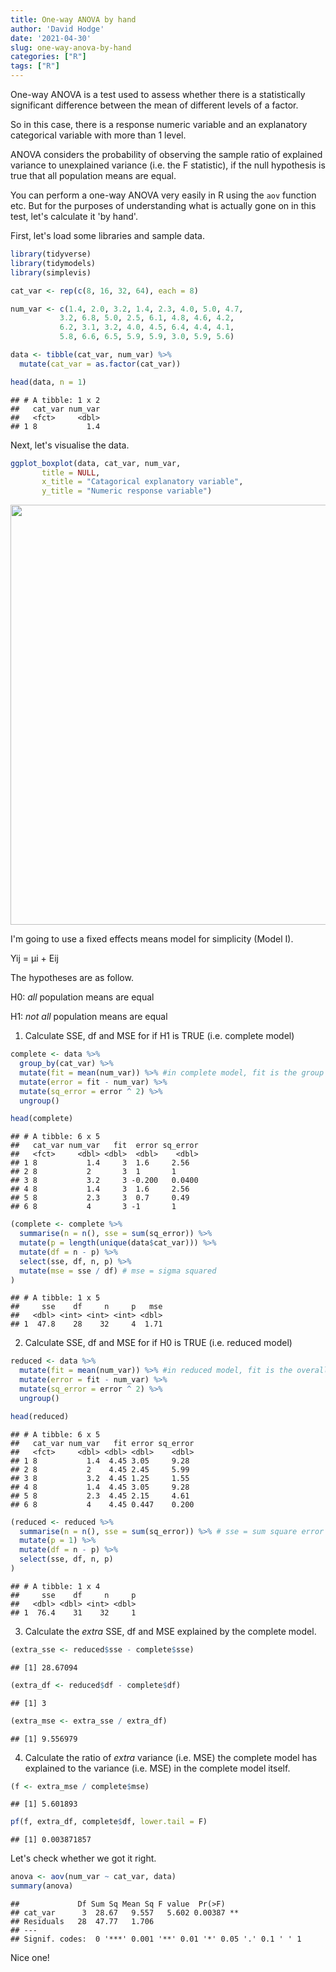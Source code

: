 ```yaml
---
title: One-way ANOVA by hand
author: 'David Hodge'
date: '2021-04-30'
slug: one-way-anova-by-hand
categories: ["R"]
tags: ["R"]
---
```


One-way ANOVA is a test used to assess whether there is a statistically significant difference between the mean of different levels of a factor.

So in this case, there is a response numeric variable and an explanatory categorical variable with more than 1 level.

ANOVA considers the probability of observing the sample ratio of explained variance to unexplained variance (i.e. the F statistic), if the null hypothesis is true that all population means are equal.

You can perform a one-way ANOVA very easily in R using the `aov` function etc. But for the purposes of understanding what is actually gone on in this test,  let's calculate it 'by hand'.

First, let's load some libraries and sample data.


```r
library(tidyverse)
library(tidymodels)
library(simplevis)

cat_var <- rep(c(8, 16, 32, 64), each = 8)

num_var <- c(1.4, 2.0, 3.2, 1.4, 2.3, 4.0, 5.0, 4.7,
           3.2, 6.8, 5.0, 2.5, 6.1, 4.8, 4.6, 4.2,
           6.2, 3.1, 3.2, 4.0, 4.5, 6.4, 4.4, 4.1,
           5.8, 6.6, 6.5, 5.9, 5.9, 3.0, 5.9, 5.6)

data <- tibble(cat_var, num_var) %>% 
  mutate(cat_var = as.factor(cat_var))

head(data, n = 1)
```

```
## # A tibble: 1 x 2
##   cat_var num_var
##   <fct>     <dbl>
## 1 8           1.4
```

Next, let's visualise the data.


```r
ggplot_boxplot(data, cat_var, num_var,
       title = NULL,
       x_title = "Catagorical explanatory variable", 
       y_title = "Numeric response variable")
```

<img src="{{< blogdown/postref >}}index_files/figure-html/unnamed-chunk-2-1.png" width="672" />

I'm going to use a fixed effects means model for simplicity (Model I).

Yij = μi + Eij 

The hypotheses are as follow.

H0: _all_ population means are equal

H1: _not all_ population means are equal

1. Calculate SSE, df and MSE for if H1 is TRUE (i.e. complete model)


```r
complete <- data %>%  
  group_by(cat_var) %>% 
  mutate(fit = mean(num_var)) %>% #in complete model, fit is the group mean 
  mutate(error = fit - num_var) %>% 
  mutate(sq_error = error ^ 2) %>%
  ungroup()

head(complete)
```

```
## # A tibble: 6 x 5
##   cat_var num_var   fit  error sq_error
##   <fct>     <dbl> <dbl>  <dbl>    <dbl>
## 1 8           1.4     3  1.6     2.56  
## 2 8           2       3  1       1     
## 3 8           3.2     3 -0.200   0.0400
## 4 8           1.4     3  1.6     2.56  
## 5 8           2.3     3  0.7     0.49  
## 6 8           4       3 -1       1
```

```r
(complete <- complete %>% 
  summarise(n = n(), sse = sum(sq_error)) %>% 
  mutate(p = length(unique(data$cat_var))) %>% 
  mutate(df = n - p) %>% 
  select(sse, df, n, p) %>% 
  mutate(mse = sse / df) # mse = sigma squared 
)
```

```
## # A tibble: 1 x 5
##     sse    df     n     p   mse
##   <dbl> <int> <int> <int> <dbl>
## 1  47.8    28    32     4  1.71
```

2. Calculate SSE, df and MSE for if H0 is TRUE (i.e. reduced model)


```r
reduced <- data %>%  
  mutate(fit = mean(num_var)) %>% #in reduced model, fit is the overall mean 
  mutate(error = fit - num_var) %>% 
  mutate(sq_error = error ^ 2) %>%
  ungroup() 

head(reduced)
```

```
## # A tibble: 6 x 5
##   cat_var num_var   fit error sq_error
##   <fct>     <dbl> <dbl> <dbl>    <dbl>
## 1 8           1.4  4.45 3.05     9.28 
## 2 8           2    4.45 2.45     5.99 
## 3 8           3.2  4.45 1.25     1.55 
## 4 8           1.4  4.45 3.05     9.28 
## 5 8           2.3  4.45 2.15     4.61 
## 6 8           4    4.45 0.447    0.200
```

```r
(reduced <- reduced %>% 
  summarise(n = n(), sse = sum(sq_error)) %>% # sse = sum square error
  mutate(p = 1) %>% 
  mutate(df = n - p) %>% 
  select(sse, df, n, p)
)
```

```
## # A tibble: 1 x 4
##     sse    df     n     p
##   <dbl> <dbl> <int> <dbl>
## 1  76.4    31    32     1
```

3. Calculate the _extra_ SSE, df and MSE explained by the complete model. 


```r
(extra_sse <- reduced$sse - complete$sse)
```

```
## [1] 28.67094
```

```r
(extra_df <- reduced$df - complete$df)
```

```
## [1] 3
```

```r
(extra_mse <- extra_sse / extra_df)
```

```
## [1] 9.556979
```

4. Calculate the ratio of _extra_ variance (i.e. MSE) the complete model has explained to the variance (i.e. MSE) in the complete model itself. 


```r
(f <- extra_mse / complete$mse)
```

```
## [1] 5.601893
```

```r
pf(f, extra_df, complete$df, lower.tail = F)
```

```
## [1] 0.003871857
```

Let's check whether we got it right.


```r
anova <- aov(num_var ~ cat_var, data)
summary(anova)
```

```
##             Df Sum Sq Mean Sq F value  Pr(>F)   
## cat_var      3  28.67   9.557   5.602 0.00387 **
## Residuals   28  47.77   1.706                   
## ---
## Signif. codes:  0 '***' 0.001 '**' 0.01 '*' 0.05 '.' 0.1 ' ' 1
```

Nice one!

